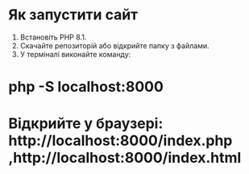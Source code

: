 # Як запустити сайт

1. Встановіть PHP 8.1.   
2. Скачайте репозиторій або відкрийте папку з файлами.   
3. У терміналі виконайте команду:
# php -S localhost:8000
# Відкрийте у браузері: http://localhost:8000/index.php ,http://localhost:8000/index.html
